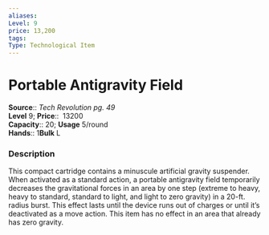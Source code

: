 ```yaml
---
aliases: 
Level: 9 
price: 13,200
tags: 
Type: Technological Item
---
```


# Portable Antigravity Field

**Source**:: _Tech Revolution pg. 49_  
**Level** 9;
**Price**::  13200  
**Capacity**:: 20; **Usage** 5/round  
**Hands**:: 1**Bulk** L

### Description

This compact cartridge contains a minuscule artificial gravity suspender. When activated as a standard action, a portable antigravity field temporarily decreases the gravitational forces in an area by one step (extreme to heavy, heavy to standard, standard to light, and light to zero gravity) in a 20-ft. radius burst. This effect lasts until the device runs out of charges or until it’s deactivated as a move action. This item has no effect in an area that already has zero gravity.
